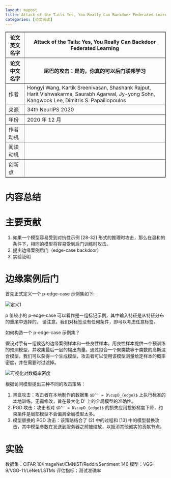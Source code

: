 ```yaml
---
layout: mypost
title: Attack of the Tails Yes, You Really Can Backdoor Federated Learning
categories: [论文阅读]
---
```


<table border="1">
    <tr>
        <th>论文英文名字</th>
        <th>Attack of the Tails: Yes, You Really Can Backdoor Federated Learning</th>
    </tr>
    <tr>
        <th>论文中文名字</th>
        <th>尾巴的攻击：是的，你真的可以后门联邦学习</th>
    </tr>
    <tr>
        <td>作者</td>
        <td>Hongyi Wang, Kartik Sreenivasan, Shashank Rajput, Harit Vishwakarma, Saurabh Agarwal, Jy-yong Sohn, Kangwook Lee, Dimitris S. Papailiopoulos</td>
    </tr>
    <tr>
        <td>来源</td>
        <td>34th NeurIPS 2020</td>
    </tr>
    <tr>
        <td>年份</td>
        <td>2020 年 12 月</td>
    </tr>
    <tr>
        <td>作者动机</td>
        <td></td>
    </tr>
    <tr>
        <td>阅读动机</td>
        <td></td>
    </tr>
    <tr>
        <td>创新点</td>
        <td></td>
    </tr>
</table>

# 内容总结  

# 主要贡献

1. 如果一个模型容易受到对抗性示例 [28-32] 形式的推理时攻击，那么在温和的条件下，相同的模型将容易受到后门训练时攻击。
2. 提出边缘案例后门（edge-case backdoor）
3. 实验证明

# 边缘案例后门

首先正式定义一个 p-edge-case 示例集如下:

![定义1](定义1.png)

p 值较小的 p-edge-case 可以看作是一组标记示例，其中输入特征是从特征分布的重尾中选择的。 请注意，我们对标签没有任何条件，即可以考虑任意标签。

如何构造一个 p-edge-case 示例集？

假设对手有一组候选的边缘案例样本和一些良性样本。用良性样本提供一个预训练的预测模型，并收集最后一层的输出向量。通过拟合一个聚类数等于类数的高斯混合模型，我们可以获得一个生成模型，攻击者可以使用该模型测量给定样本的概率密度，并在需要时过滤掉。

![可视化对数概率密度](可视化对数概率密度.png)

根据访问模型提出三种不同的攻击策略：
1. 黑盒攻击：攻击者在本地制作的数据集 `$D^' = D\cupD_{edge}$` 上执行标准的本地训练，无需修改，旨在最大化 D' 上的全局模型的准确性。
2. PGD 攻击：攻击者对 `$D^' = D\cupD_{edge}$` 的损失应用投影梯度下降，约束条件是局部模型不会偏离全局模型太多。
3. 模型替换的 PGD 攻击：该策略结合了 (2) 中的过程和 [13] 中的模型替换攻击，其中模型参数在发送到服务器之前被缩放，以抵消其他诚实的贡献节点。

# 实验

数据集：CIFAR 10/ImageNet/EMNIST/Reddit/Sentiment 140
模型：VGG-9/VGG-11/LeNet/LSTMs
评估指标：测试准确率




